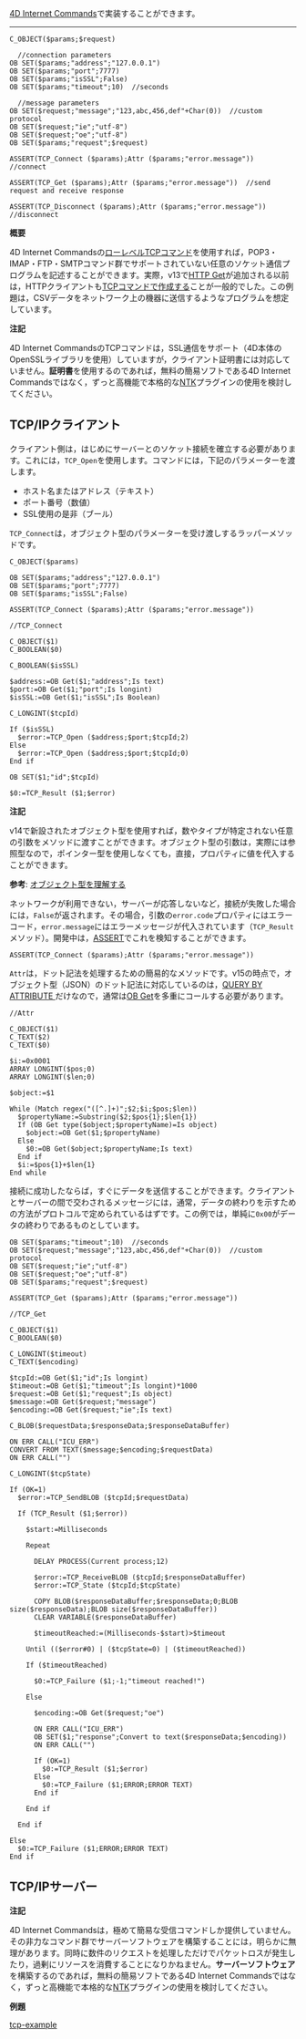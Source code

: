 
[4D Internet Commands](http://doc.4d.com/4Dv15/4D-Internet-Commands/15/4D-Internet-Commands.100-2397788.ja.html)で実装することができます。

---

```
C_OBJECT($params;$request)

  //connection parameters
OB SET($params;"address";"127.0.0.1")
OB SET($params;"port";7777)
OB SET($params;"isSSL";False)
OB SET($params;"timeout";10)  //seconds

  //message parameters
OB SET($request;"message";"123,abc,456,def"+Char(0))  //custom protocol
OB SET($request;"ie";"utf-8")
OB SET($request;"oe";"utf-8")
OB SET($params;"request";$request)

ASSERT(TCP_Connect ($params);Attr ($params;"error.message"))  //connect

ASSERT(TCP_Get ($params);Attr ($params;"error.message"))  //send request and receive response

ASSERT(TCP_Disconnect ($params);Attr ($params;"error.message"))  //disconnect
```

**概要**

4D Internet Commandsの[ローレベルTCPコマンド](http://doc.4d.com/4Dv15/4D-Internet-Commands/15/Low-Level-Routines-Overview.300-2397929.ja.html)を使用すれば，POP3・IMAP・FTP・SMTPコマンド群でサポートされていない任意のソケット通信プログラムを記述することができます。実際，v13で[HTTP Get](http://doc.4d.com/4Dv15/4D/15/HTTP-Get.301-2007235.ja.html)が追加される以前は，HTTPクライアントも[TCPコマンドで作成する](http://kb.4d.com/assetid=39384)ことが一般的でした。この例題は，CSVデータをネットワーク上の機器に送信するようなプログラムを想定しています。

**注記**

4D Internet CommandsのTCPコマンドは，SSL通信をサポート（4D本体のOpenSSLライブラリを使用）していますが，クライアント証明書には対応していません。**証明書**を使用するのであれば，無料の簡易ソフトである4D Internet Commandsではなく，ずっと高機能で本格的な[NTK](https://www.pluggers.nl/product/ntk-plugin/)プラグインの使用を検討してください。

TCP/IPクライアント
---

クライアント側は，はじめにサーバーとのソケット接続を確立する必要があります。これには，```TCP_Open```を使用します。コマンドには，下記のパラメーターを渡します。

* ホスト名またはアドレス（テキスト）
* ポート番号（数値）
* SSL使用の是非（ブール）

``TCP_Connect``は，オブジェクト型のパラメーターを受け渡しするラッパーメソッドです。 

```
C_OBJECT($params)

OB SET($params;"address";"127.0.0.1")
OB SET($params;"port";7777)
OB SET($params;"isSSL";False)

ASSERT(TCP_Connect ($params);Attr ($params;"error.message"))
```

```
//TCP_Connect

C_OBJECT($1)
C_BOOLEAN($0)

C_BOOLEAN($isSSL)

$address:=OB Get($1;"address";Is text)
$port:=OB Get($1;"port";Is longint)
$isSSL:=OB Get($1;"isSSL";Is Boolean)

C_LONGINT($tcpId)

If ($isSSL)
  $error:=TCP_Open ($address;$port;$tcpId;2)
Else 
  $error:=TCP_Open ($address;$port;$tcpId;0)
End if 

OB SET($1;"id";$tcpId)

$0:=TCP_Result ($1;$error)
```

**注記**

v14で新設されたオブジェクト型を使用すれば，数やタイプが特定されない任意の引数をメソッドに渡すことができます。オブジェクト型の引数は，実際には参照型なので，ポインター型を使用しなくても，直接，プロパティに値を代入することができます。

**参考**: [オブジェクト型を理解する](http://www.4d.com/jp/blog/c-object.html)

ネットワークが利用できない，サーバーが応答しないなど，接続が失敗した場合には，```False```が返されます。その場合，引数の```error.code```プロパティにはエラーコード，```error.message```にはエラーメッセージが代入されています（```TCP_Result```メソッド）。開発中は，[ASSERT](http://doc.4d.com/4Dv15/4D/15/ASSERT.301-2007074.ja.html)でこれを検知することができます。

```
ASSERT(TCP_Connect ($params);Attr ($params;"error.message"))
```

```Attr```は，ドット記法を処理するための簡易的なメソッドです。v15の時点で，オブジェクト型（JSON）のドット記法に対応しているのは，[QUERY BY ATTRIBUTE ](http://doc.4d.com/4Dv15/4D/15/QUERY-BY-ATTRIBUTE.301-2005959.ja.html)だけなので，通常は[OB Get](http://doc.4d.com/4Dv15/4D/15/OB-Get.301-2007253.ja.html)を多重にコールする必要があります。

```
//Attr

C_OBJECT($1)
C_TEXT($2)
C_TEXT($0)

$i:=0x0001
ARRAY LONGINT($pos;0)
ARRAY LONGINT($len;0)

$object:=$1

While (Match regex("([^.]+)";$2;$i;$pos;$len))
  $propertyName:=Substring($2;$pos{1};$len{1})
  If (OB Get type($object;$propertyName)=Is object)
    $object:=OB Get($1;$propertyName)
  Else 
    $0:=OB Get($object;$propertyName;Is text)
  End if 
  $i:=$pos{1}+$len{1}
End while 
```

接続に成功したならば，すぐにデータを送信することができます。クライアントとサーバーの間で交わされるメッセージには，通常，データの終わりを示すための方法がプロトコルで定められているはずです。この例では，単純に```0x00```がデータの終わりであるものとしています。

```
OB SET($params;"timeout";10)  //seconds
OB SET($request;"message";"123,abc,456,def"+Char(0))  //custom protocol
OB SET($request;"ie";"utf-8")
OB SET($request;"oe";"utf-8")
OB SET($params;"request";$request)

ASSERT(TCP_Get ($params);Attr ($params;"error.message"))
```

```
//TCP_Get

C_OBJECT($1)
C_BOOLEAN($0)

C_LONGINT($timeout)
C_TEXT($encoding)

$tcpId:=OB Get($1;"id";Is longint)
$timeout:=OB Get($1;"timeout";Is longint)*1000
$request:=OB Get($1;"request";Is object)
$message:=OB Get($request;"message")
$encoding:=OB Get($request;"ie";Is text)

C_BLOB($requestData;$responseData;$responseDataBuffer)

ON ERR CALL("ICU_ERR")
CONVERT FROM TEXT($message;$encoding;$requestData)
ON ERR CALL("")

C_LONGINT($tcpState)

If (OK=1)
  $error:=TCP_SendBLOB ($tcpId;$requestData)

  If (TCP_Result ($1;$error))

    $start:=Milliseconds

    Repeat 

      DELAY PROCESS(Current process;12)

      $error:=TCP_ReceiveBLOB ($tcpId;$responseDataBuffer)
      $error:=TCP_State ($tcpId;$tcpState)

      COPY BLOB($responseDataBuffer;$responseData;0;BLOB size($responseData);BLOB size($responseDataBuffer))
      CLEAR VARIABLE($responseDataBuffer)

      $timeoutReached:=(Milliseconds-$start)>$timeout

    Until (($error#0) | ($tcpState=0) | ($timeoutReached))

    If ($timeoutReached)

      $0:=TCP_Failure ($1;-1;"timeout reached!")

    Else 

      $encoding:=OB Get($request;"oe")

      ON ERR CALL("ICU_ERR")
      OB SET($1;"response";Convert to text($responseData;$encoding))
      ON ERR CALL("")

      If (OK=1)
        $0:=TCP_Result ($1;$error)
      Else 
        $0:=TCP_Failure ($1;ERROR;ERROR TEXT)
      End if 

    End if 

  End if 

Else 
  $0:=TCP_Failure ($1;ERROR;ERROR TEXT)
End if 
```





TCP/IPサーバー
---





**注記**

4D Internet Commandsは，極めて簡易な受信コマンドしか提供していません。その非力なコマンド群でサーバーソフトウェアを構築することには，明らかに無理があります。同時に数件のリクエストを処理しただけでパケットロスが発生したり，過剰にリソースを消費することになりかねません。**サーバーソフトウェア**を構築するのであれば，無料の簡易ソフトである4D Internet Commandsではなく，ずっと高機能で本格的な[NTK](https://www.pluggers.nl/product/ntk-plugin/)プラグインの使用を検討してください。


**例題**

[tcp-example](https://github.com/4D-JP/tcp-example)
